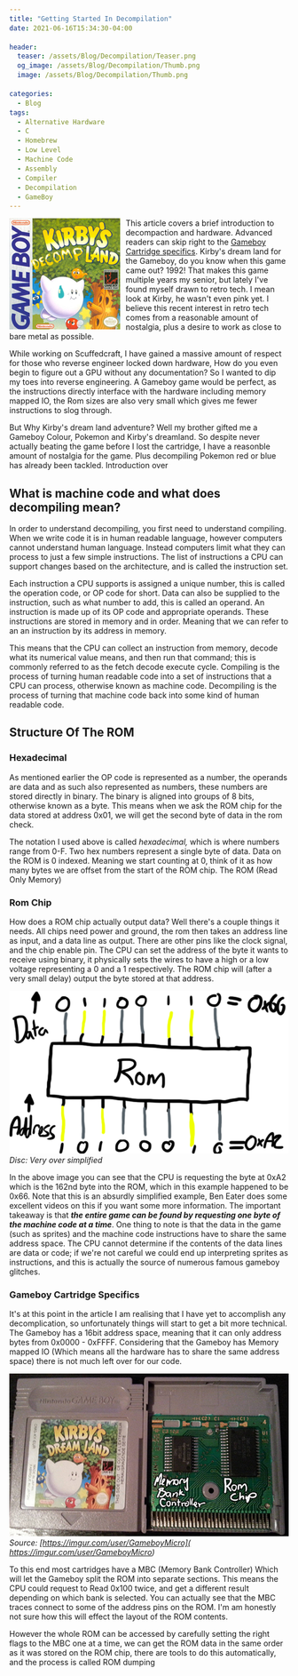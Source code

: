 ```yaml
---
title: "Getting Started In Decompilation"
date: 2021-06-16T15:34:30-04:00

header:
  teaser: /assets/Blog/Decompilation/Teaser.png
  og_image: /assets/Blog/Decompilation/Thumb.png
  image: /assets/Blog/Decompilation/Thumb.png

categories:
  - Blog
tags:
  - Alternative Hardware
  - C
  - Homebrew
  - Low Level
  - Machine Code
  - Assembly
  - Compiler
  - Decompilation
  - GameBoy
---
```


<img style="float: left; padding-right: 10px;" src="/assets/Blog/Decompilation/Thumb.png">This article covers a brief introduction to decompaction and hardware. Advanced readers can skip right to the [Gameboy Cartridge specifics](/blog/Decompilation/#gameboy-cartridge-specifics). Kirby's dream land for the Gameboy, do you know when this game came out? 1992! That makes this game multiple years my senior, but lately I've found myself drawn to retro tech. I mean look at Kirby, he wasn't even pink yet. I believe this recent interest in retro tech comes from a reasonable amount of nostalgia, plus a desire to work as close to bare metal as possible. 

While working on Scuffedcraft, I have gained a massive amount of respect for those who reverse engineer locked down hardware, How do you even begin to figure out a GPU without any documentation? So I wanted to dip my toes into reverse engineering. A Gameboy game would be perfect, as the instructions directly interface with the hardware including memory mapped IO, the Rom sizes are also very small which gives me fewer instructions to slog through.

But Why Kirby's dream land adventure? Well my brother gifted me a Gameboy Colour, Pokemon and Kirby's dreamland. So despite never actually beating the game before I lost the cartridge, I have a reasonble amount of nostalgia for the game. Plus decompiling Pokemon red or blue has already been tackled. Introduction over

## What is machine code and what does decompiling mean?

In order to understand decompiling, you first need to understand compiling. When we write code it is in human readable language, however computers cannot understand human language. Instead computers limit what they can process to just a few simple instructions. The list of instructions a CPU can support changes based on the architecture, and is called the instruction set.

Each instruction a CPU supports is assigned a unique number, this is called the operation code, or OP code for short. Data can also be supplied to the instruction, such as what number to add, this is called an operand. An instruction is made up of its OP code and appropriate operands. These instructions are stored in memory and in order. Meaning that we can refer to an an instruction by its address in memory.  

 This means that the CPU can collect an instruction from memory, decode what its numerical value means, and then run that command; this is commonly referred to as the fetch decode execute cycle. Compiling is the process of turning human readable code into a set of instructions that a CPU can process, otherwise known as machine code. Decompiling is the process of turning that machine code back into some kind of human readable code.

## Structure Of  The ROM 

### Hexadecimal

As mentioned earlier the OP code is represented as a number, the operands are data and as such also represented as numbers, these numbers are stored directly in binary. The binary is aligned into groups of 8 bits, otherwise known as a byte. This means when we ask the ROM chip for the data stored at address 0x01, we will get the second byte of data in the rom check.

The notation I used above is called *hexadecimal,* which is where numbers range from 0-F. Two hex numbers represent a single byte of data. Data on the ROM is 0 indexed. Meaning we start counting at 0, think of it as how many bytes we are offset from the start of the ROM chip.  The ROM (Read Only Memory)

### Rom Chip 

How does a ROM chip actually output data? Well there's a couple things it needs. All chips need power and ground, the rom then takes an address line as input, and a data line as output. There are other pins like the clock signal, and the chip enable pin. The CPU can set the address of the byte it wants to receive using binary, it physically sets the wires to have a high or a low voltage representing a 0 and a 1 respectively. The ROM chip will (after a very small delay) output the byte stored at that address.  

![Cartridge](/assets/Blog/Decompilation/SimpleRomChip.png)*Disc: Very over simplified*

In the above image you can see that the CPU is requesting the byte at 0xA2 which is the 162nd byte into the ROM, which in this example happened to be 0x66. Note that this is an absurdly simplified example, Ben Eater does some excellent videos on this if you want some more information. The important takeaway is that ***the entire game can be found by requesting one byte of the machine code at a time***. One thing to note is that the data in the game (such as sprites) and the machine code instructions have to share the same address space. The CPU cannot determine if the contents of the data lines are data or code; if we're not careful we could end up interpreting sprites as instructions, and this is actually the source of numerous famous gameboy glitches.

### Gameboy Cartridge Specifics

It's at this point in the article I am realising that I have yet to accomplish any decomplication, so unfortunately things will start to get a bit more technical. The Gameboy has a 16bit address space, meaning that it can only address bytes from 0x0000 - 0xFFFF. Considering that the Gameboy has Memory mapped IO (Which means all the hardware has to share the same address space) there is not much left over for our code.    

![Cartridge](/assets/Blog/Decompilation/CartLabled.png)*Source: [https://imgur.com/user/GameboyMicro]( https://imgur.com/user/GameboyMicro)*

To this end most cartridges have a MBC (Memory Bank Controller) Which will let the Gameboy split the ROM into separate sections. This means the CPU could request to Read 0x100 twice, and get a different result depending on which bank is selected. You can actually see that the MBC traces connect to some of the address pins on the ROM. I'm am honestly not sure how this will effect the layout of the ROM contents.

However the whole ROM can be accessed by carefully setting the right flags to the MBC one at a time, we can get the ROM data in the same order as it was stored on the ROM chip, there are tools to do this automatically, and the process is called ROM dumping
